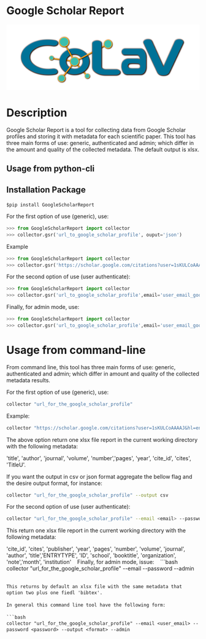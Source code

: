 # Google Scholar Report
<center><img src="https://raw.githubusercontent.com/colav/colav.github.io/master/img/Logo.png"/></center>

# Description
Google Scholar Report is a tool for collecting data from Google Scholar profiles and storing it with metadata for each scientific paper. This tool has three main forms of use: generic, authenticated and admin; which differ in the amount and quality of the collected metadata. The default output is xlsx.

## Usage from python-cli

## Installation Package
`$pip install GoogleScholarReport`

For the first option of use (generic), use: 

```python
>>> from GoogleScholarReport import collector
>>> collector.gsr('url_to_google_scholar_profile', ouput='json')
```
Example
```python
>>> from GoogleScholarReport import collector
>>> collector.gsr('https://scholar.google.com/citations?user=1sKULCoAAAAJ&hl=en', ouput='json')
```

For the second option of use (user authenticate):
```python
>>> from GoogleScholarReport import collector
>>> collector.gsr('url_to_google_scholar_profile',email='user_email_google_scholar',password='pass_user_gs',' ouput='json')

```

Finally, for admin mode, use: 
```python
>>> from GoogleScholarReport import collector
>>> collector.gsr('url_to_google_scholar_profile',email='user_email_google_scholar',password='pass_user_gs', ouput='some_ouput(csv,json)',admin=True)

```

# Usage from command-line 
From command line, this tool has three main forms of use: generic, authenticated and admin; which differ in amount and quality of the collected metadata results.

For the first option of use (generic), use: 

```bash
collector "url_for_the_google_scholar_profile"
```
Example:
```bash
collector "https://scholar.google.com/citations?user=1sKULCoAAAAJ&hl=en"
```

The above option return one xlsx file report in the current working directory with the following metadata:

'title', 'author', 'journal', 'volume', 'number','pages', 'year', 'cite_id', 'cites', 'TitleU'.

If you want the output in csv or json format aggregate the bellow flag and the desire output format, for instance:

```bash
collector "url_for_the_google_scholar_profile" --output csv
```

For the second option of use (user authenticate):

```bash
collector "url_for_the_google_scholar_profile" --email <email> --password <password>
```

This return one xlsx file report in the current working directory with the following metadata:

'cite_id', 'cites', 'publisher', 'year', 'pages', 'number', 'volume', 'journal', 'author', 'title','ENTRYTYPE', 'ID', 'school', 'booktitle', 'organization', 'note','month', 'institution'
 
 Finally, for admin mode, issue: 
 
 ```bash
collector "url_for_the_google_scholar_profile" --email <email> --password <password> --admin
```

This returns by default an xlsx file with the same metadata that option two plus one fiedl 'bibtex'.

In general this command line tool have the following form:

```bash
collector "url_for_the_google_scholar_profile" --email <user_email> --password <password> --output <format> --admin
```
